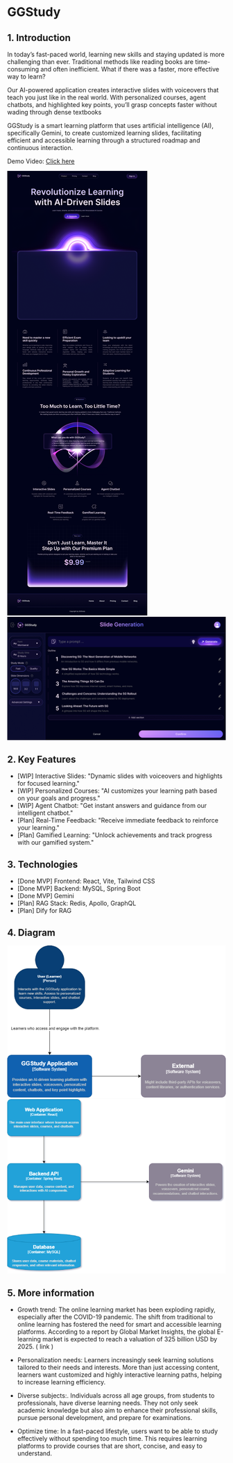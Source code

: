 # GGStudy

## 1. Introduction

In today’s fast-paced world, learning new skills and staying updated is more challenging than ever. Traditional methods
like reading books are time-consuming and often inefficient. What if there was a faster, more effective way to learn?

Our AI-powered application creates interactive slides with voiceovers that teach you just like in the real world. With
personalized courses, agent chatbots, and highlighted key points, you’ll grasp concepts faster without wading through
dense textbooks

GGStudy is a smart learning platform that uses artificial intelligence (AI), specifically Gemini, to create customized
learning slides, facilitating efficient and accessible learning through a structured roadmap and continuous interaction.

Demo Video: [Click here]([#](https://www.youtube.com/watch?v=9Lvz6rws1qI))

![GGStudy](mockup/landingpage.png)
![GGStudy](mockup/Outline.png)

## 2. Key Features

- [WIP] Interactive Slides: "Dynamic slides with voiceovers and highlights for focused learning."
- [WIP] Personalized Courses: "AI customizes your learning path based on your goals and progress."
- [WIP] Agent Chatbot: "Get instant answers and guidance from our intelligent chatbot."
- [Plan] Real-Time Feedback: "Receive immediate feedback to reinforce your learning."
- [Plan] Gamified Learning: "Unlock achievements and track progress with our gamified system."

## 3. Technologies

- [Done MVP] Frontend: React, Vite, Tailwind CSS
- [Done MVP] Backend: MySQL, Spring Boot
- [Done MVP] Gemini
- [Plan] RAG Stack: Redis, Apollo, GraphQL
- [Plan] Dify for RAG

## 4. Diagram

![GGStudy](mockup/c1.png)
![GGStudy](mockup/c2.png)

## 5. More information

- Growth trend: The online learning market has been exploding rapidly, especially after the COVID-19 pandemic. The shift
  from traditional to online learning has fostered the need for smart and accessible learning platforms. According to a
  report by Global Market Insights, the global E-learning market is expected to reach a valuation of 325 billion USD by
    2025. ( link )
- Personalization needs: Learners increasingly seek learning solutions tailored to their needs and interests. More than
  just accessing content, learners want customized and highly interactive learning paths, helping to increase learning
  efficiency.

- Diverse subjects:. Individuals across all age groups, from students to professionals, have diverse learning needs.
  They not only seek academic knowledge but also aim to enhance their professional skills, pursue personal development,
  and prepare for examinations.
- Optimize time: In a fast-paced lifestyle, users want to be able to study effectively without spending too much time.
  This requires learning platforms to provide courses that are short, concise, and easy to understand.

